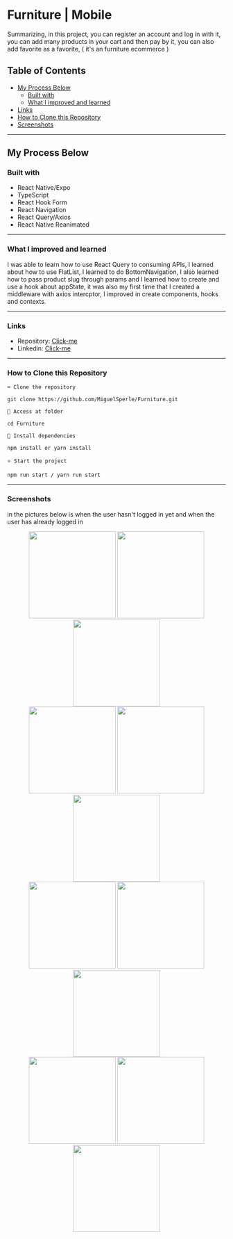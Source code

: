 # Furniture | Mobile

Summarizing, in this project, you can register an account and log in with it, you can add many products in your cart and then pay by it, you can also add favorite as a favorite, ( it's an furniture ecommerce )

## Table of Contents
- [My Process Below](#my-process-below)
  - [Built with](#built-with)
  - [What I improved and learned](#what-i-improved-and-learned)
- [Links](#Links)
- [How to Clone this Repository](#how-to-clone-this-repository)
- [Screenshots](#Screenshots)
---------------

## My Process Below

### Built with

<ul>
  <li>React Native/Expo</li>
  <li>TypeScript</li>
  <li>React Hook Form</li>
  <li>React Navigation</li>
  <li>React Query/Axios</li>
  <li>React Native Reanimated</li>
</ul>

---------------


### What I improved and learned

I was able to learn how to use React Query to consuming APIs, I learned about how to use FlatList, I learned to do BottomNavigation, I also learned how to pass product slug through params and I learned how to create and use a hook about appState, it was also my first time that I created a middleware with axios intercptor, I improved in create components, hooks and contexts.

---------------

### Links

- Repository: [Click-me](https://github.com/MiguelSperle/Ecommerce-Mobile)
- Linkedin: [Click-me](https://www.linkedin.com/in/miguel-sperle-851916298/)

---------------

### How to Clone this Repository


```⌨ Clone the repository```

```
git clone https://github.com/MiguelSperle/Furniture.git
```

```📂 Access at folder```

```
cd Furniture
```

```📡 Install dependencies```

```
npm install or yarn install
```

```⭐ Start the project```

```
npm run start / yarn run start
```


---------------

### Screenshots

in the pictures below is when the user hasn't logged in yet and when the user has already logged in

<div align="center">
  <img width=200 src="https://i.imgur.com/DLu9NDA.png"/>
  <img width=200 src="https://i.imgur.com/l8609wi.png"/>
  <img width=200 src="https://i.imgur.com/Ku9YDfa.png"/>
</div>

<div align="center">
  <img width=200 src="https://i.imgur.com/ifUdqs4.png"/>
  <img width=200 src="https://i.imgur.com/pWDZ4EV.png"/>
  <img width=200 src="https://i.imgur.com/B2oBiOW.png"/>
</div>


<div align="center">
  <img width=200 src="https://i.imgur.com/9HqyPOf.png"/>
  <img width=200 src="https://i.imgur.com/3SaBnN7.png"/>
  <img width=200 src="https://i.imgur.com/j0bBcPB.png"/> 
</div>

<div align="center">
  <img width=200 src="https://i.imgur.com/JpWQ1cF.png"/>
  <img width=200 src="https://i.imgur.com/4qx711C.png"/> 
  <img width=200 src="https://i.imgur.com/w5veWXE.png"/>
</div>




